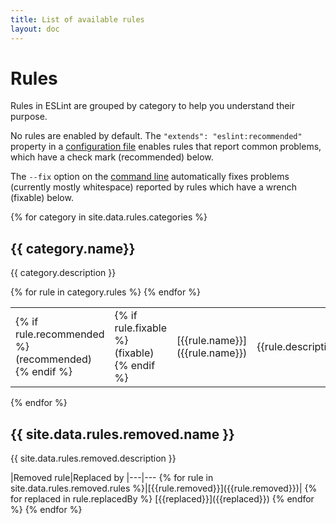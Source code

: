 ```yaml
---
title: List of available rules
layout: doc
---
```

<!-- Note: No pull requests accepted for this file. See README.md in the root directory for details. -->

# Rules

Rules in ESLint are grouped by category to help you understand their purpose.

No rules are enabled by default. The `"extends": "eslint:recommended"` property in a [configuration file](../user-guide/configuring#extending-configuration-files) enables rules that report common problems, which have a check mark (recommended) below.

The `--fix` option on the [command line](../user-guide/command-line-interface#fix) automatically fixes problems (currently mostly whitespace) reported by rules which have a wrench (fixable) below.

{% for category in site.data.rules.categories %}

## {{ category.name}}

{{ category.description }}

<table class="rule-list table">
<colgroup>
<col class="recommended" />
<col class="fixable" />
<col class="name" />
<col class="description" />
</colgroup>
<tbody>
{% for rule in category.rules %}
<tr>
<td>{% if rule.recommended %}(recommended){% endif %}</td>
<td>{% if rule.fixable %}(fixable){% endif %}</td>
<td markdown="1">[{{rule.name}}]({{rule.name}})
</td>
<td markdown="1">{{rule.description}}
</td>
</tr>
{% endfor %}
</tbody>
</table>

{% endfor %}

## {{ site.data.rules.removed.name }}

{{ site.data.rules.removed.description }}

<div class="removed-rules" markdown="1">
|Removed rule|Replaced by
|---|---
{% for rule in site.data.rules.removed.rules %}|[{{rule.removed}}]({{rule.removed}})| {% for replaced in rule.replacedBy %} [{{replaced}}]({{replaced}}) {% endfor %}
{% endfor %}
</div>